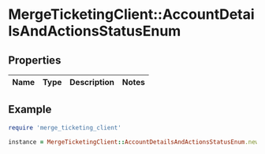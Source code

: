 # MergeTicketingClient::AccountDetailsAndActionsStatusEnum

## Properties

| Name | Type | Description | Notes |
| ---- | ---- | ----------- | ----- |

## Example

```ruby
require 'merge_ticketing_client'

instance = MergeTicketingClient::AccountDetailsAndActionsStatusEnum.new()
```

